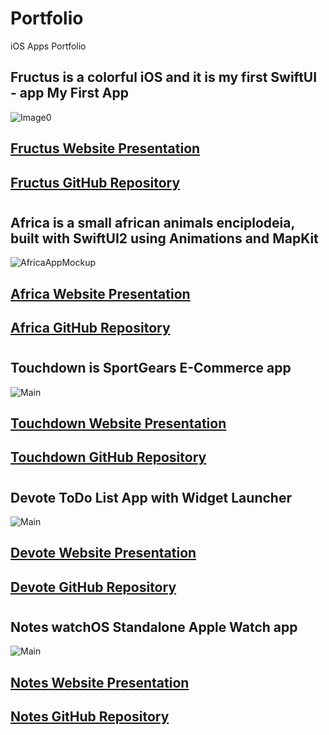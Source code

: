 # Portfolio
iOS Apps Portfolio

## Fructus is a colorful iOS and it is my first SwiftUI - app My First App
![Image0](https://user-images.githubusercontent.com/76659585/128456422-a87ae328-3ea9-4975-8522-efc4b294814c.png)
## [Fructus Website Presentation](https://cristianogaliano.github.io/Fructus_SwiftUI/)
## [Fructus GitHub Repository](https://github.com/cristianogaliano/Fructus_SwiftUI)




#




## Africa is a small african animals enciplodeia, built with SwiftUI2 using Animations and MapKit
![AfricaAppMockup](https://user-images.githubusercontent.com/76659585/128451076-bea5c0a8-ad0c-4763-bb14-2a52c863a331.png)
## [Africa Website Presentation](https://cristianogaliano.github.io/Africa-SwiftUI2/)
## [Africa GitHub Repository](https://github.com/cristianogaliano/Africa-SwiftUI2)





#



## Touchdown is SportGears E-Commerce app 
![Main](https://user-images.githubusercontent.com/76659585/128649249-240f0258-3922-4dc0-a2c3-e0aab8937c10.png)
## [Touchdown Website Presentation](https://cristianogaliano.github.io/Touchdown/)
## [Touchdown GitHub Repository](https://github.com/cristianogaliano/Touchdown)





#



## Devote ToDo List App with Widget Launcher
![Main](https://user-images.githubusercontent.com/76659585/129290616-e73fb697-e00d-49b2-8d35-ed73b87dbef5.png)
## [Devote Website Presentation](https://cristianogaliano.github.io/Devote-ToDoListApp)
## [Devote GitHub Repository](https://github.com/cristianogaliano/Devote-ToDoListApp)





#



## Notes watchOS Standalone Apple Watch app
![Main](https://user-images.githubusercontent.com/76659585/129322587-d8035ae2-cc2d-4c69-b630-5ecab3871104.png)
## [Notes Website Presentation]()
## [Notes GitHub Repository]()


